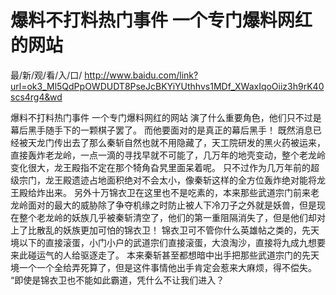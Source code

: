 # 爆料不打料热门事件 一个专门爆料网红的网站

最/新/观/看/入/口/ http://www.baidu.com/link?url=ok3_Ml5QdPpOWDUDT8PseJcBKYiYUthhvs1MDf_XWaxIqoOiiz3h9rK40scs4rg4&wd

爆料不打料热门事件 一个专门爆料网红的网站
 演了什么重要角色，他们只不过是幕后黑手随手下的一颗棋子罢了。
    而他要面对的是真正的幕后黑手！
    既然消息已经被天龙门传出去了那么秦斩自然也就不用隐藏了，天工院研发的黑火药被运来，直接轰炸老龙岭，一点一滴的寻找早就不可能了，几万年的地壳变动，整个老龙岭变化很大，龙王殿指不定在那个犄角旮旯里面呆着呢。
    只不过作为几万年前的超级宗门，龙王殿遗迹占地面积绝对不会太小，像秦斩这样的全方位轰炸绝对能将龙王殿给炸出来。
    另外十万锦衣卫在这里也不是吃素的，本来那些武道宗门前来老龙岭面对的最大的威胁除了争夺机缘之时防止被人下冷刀子之外就是妖兽，但是现在整个老龙岭的妖族几乎被秦斩清空了，他们的第一重阻隔消失了，但是他们却对上了比散乱的妖族更加可怕的锦衣卫！
    锦衣卫可不管你什么英雄帖之类的，先天境以下的直接滚蛋，小门小户的武道宗们直接滚蛋，大浪淘沙，直接将九成九想要来此碰运气的人给驱逐走了。
    本来秦斩甚至都想暗中出手把那些武道宗门的先天境一个一个全给弄死算了，但是这件事情他出手肯定会惹来大麻烦，得不偿失。
    “即使是锦衣卫也不能如此霸道，凭什么不让我们进入？
